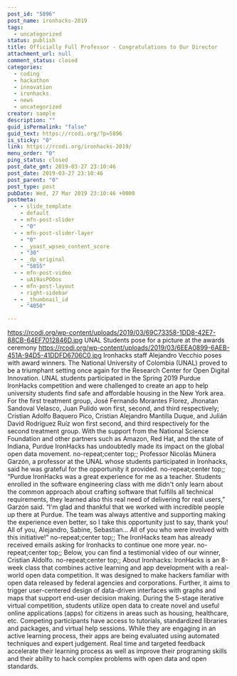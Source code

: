 ```yaml
---
post_id: "5896"
post_name: ironhacks-2019
tags:
  - uncategorized
status: publish
title: Officially Full Professor - Congratulations to Our Director
attachment_url: null
comment_status: closed
categories:
  - coding
  - hackathon
  - innovation
  - ironhacks
  - news
  - uncategorized
creator: sample
description: ""
guid_isPermalink: "false"
guid_text: https://rcodi.org/?p=5896
is_sticky: "0"
link: https://rcodi.org/ironhacks-2019/
menu_order: "0"
ping_status: closed
post_date_gmt: 2019-03-27 23:10:46
post_date: 2019-03-27 23:10:46
post_parent: "0"
post_type: post
pubDate: Wed, 27 Mar 2019 23:10:46 +0000
postmeta:
  - - slide_template
    - default
  - - mfn-post-slider
    - "0"
  - - mfn-post-slider-layer
    - "0"
  - - _yoast_wpseo_content_score
    - "30"
  - - _dp_original
    - "5855"
  - - mfn-post-video
    - uA19asPOOos
  - - mfn-post-layout
    - right-sidebar
  - - _thumbnail_id
    - "4050"

---
```


https://rcodi.org/wp-content/uploads/2019/03/69C73358-1DD8-42E7-88CB-64EF7012846D.jpg UNAL Students pose for a picture at the awards ceremony https://rcodi.org/wp-content/uploads/2019/03/6EEA0899-6AEB-451A-94D5-41DDFD6706C0.jpg Ironhacks staff Alejandro Vecchio poses with award winners. The National University of Colombia (UNAL) proved to be a triumphant setting once again for the Research Center for Open Digital Innovation. UNAL students participated in the Spring 2019 Purdue IronHacks competition and were challenged to create an app to help university students find safe and affordable housing in the New York area. For the first treatment group, José Fernando Morantes Florez, Jhonatan Sandoval Velasco, Juan Pulido won first, second, and third respectively; Cristian Adolfo Baquero Pico, Cristian Alejandro Mantilla Duque, and Julián David Rodríguez Ruíz won first second, and third respectively for the second treatment group. With the support from the National Science Foundation and other partners such as Amazon, Red Hat, and the state of Indiana, Purdue IronHacks has undoubtedly made its impact on the global open data movement. no-repeat;center top;; Professor Nicolás Múnera Garzón, a professor at the UNAL whose students participated in Ironhacks, said he was grateful for the opportunity it provided. no-repeat;center top;; “Purdue IronHacks was a great experience for me as a teacher. Students enrolled in the software engineering class with me didn't only learn about the common approach about crafting software that fulfills all technical requirements, they learned also this real need of delivering for real users,” Garzón said. “I'm glad and thankful that we worked with incredible people up there at Purdue. The team was always attentive and supporting making the experience even better, so I take this opportunity just to say, thank you! All of you, Alejandro, Sabine, Sebastian... All of you who were involved with this initiative!” no-repeat;center top;; The IronHacks team has already received emails asking for Ironhacks to continue one more year. no-repeat;center top;; Below, you can find a testimonial video of our winner, Cristian Aldolfo. no-repeat;center top;; About Ironhacks: IronHacks is an 8-week class that combines active learning and app development with a real-world open data competition. It was designed to make hackers familiar with open data released by federal agencies and corporations. Further, it aims to trigger user-centered design of data-driven interfaces with graphs and maps that support end-user decision making. During the 5-stage iterative virtual competition, students utilize open data to create novel and useful online applications (apps) for citizens in areas such as housing, healthcare, etc. Competing participants have access to tutorials, standardized libraries and packages, and virtual help sessions. While they are engaging in an active learning process, their apps are being evaluated using automated techniques and expert judgement. Real time and targeted feedback accelerate their learning process as well as improve their programing skills and their ability to hack complex problems with open data and open standards.